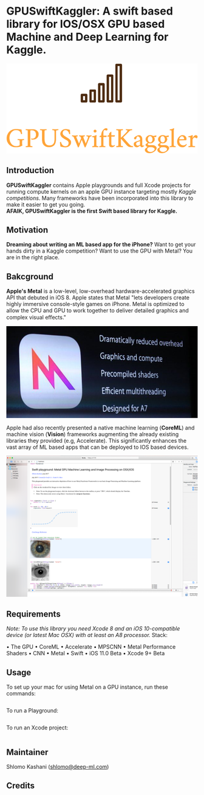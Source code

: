 # GPUSwiftKaggler: A swift based library for IOS/OSX GPU based Machine and Deep Learning for Kaggle.

![](swiftkaggler.png)

## Introduction

**GPUSwiftKaggler** contains Apple playgrounds and full Xcode projects for running compute kernels on an apple GPU instance targeting mostly *Kaggle competitions*. Many frameworks have been incorporated into this library to make it easier to get you going.  
**AFAIK, GPUSwiftKaggler is the first Swift based library for Kaggle.** 

## Motivation 
**Dreaming about writing an ML based app for the iPhone?** Want to get your hands dirty in a Kaggle competition? Want to use the GPU with Metal? 
You are in the right place. 

## Bakcground 
**Apple's Metal** is a low-level, low-overhead hardware-accelerated graphics API that debuted in iOS 8. Apple states that Metal "lets developers create highly immersive console-style games on iPhone. Metal is optimized to allow the CPU and GPU to work together to deliver detailed graphics and complex visual eﬀects." 

![](metal.jpeg)

Apple had also recently presented a native machine learning (**CoreML**) and machine vision (**Vision**) frameworks augmenting the already existing libraries they provided (e.g, Accelerate). This significantly enhances the vast array of ML based apps that can be deployed to IOS based devices.

![](playground.png)

## Requirements
*Note: To use this library you need Xcode 8 and an iOS 10-compatible device (or latest Mac OSX) with at least an A8 processor.*
Stack:

• The GPU
• CoreML
• Accelerate
• MPSCNN
• Metal Performance Shaders
• CNN
• Metal
• Swift
• iOS 11.0 Beta
• Xcode 9+ Beta


## Usage

To set up your mac for using Metal on a GPU instance, run these commands:

```sh
```

To run a Playground:
```sh

```

To run an Xcode project:

```sh
```

## Maintainer

Shlomo Kashani ([shlomo@deep-ml.com](http://deep-ml.com))


## Credits





